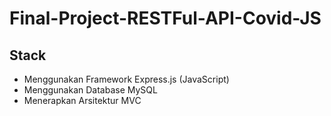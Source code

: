 # Final-Project-RESTFul-API-Covid-JS

## Stack
* Menggunakan Framework Express.js (JavaScript)
* Menggunakan Database MySQL
* Menerapkan Arsitektur MVC
